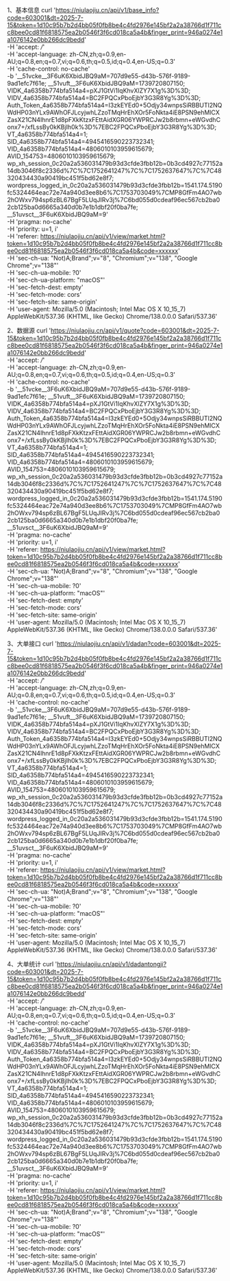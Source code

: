 
1、基本信息
curl 'https://niulaojiu.cn/api/v1/base_info?code=603001&dt=2025-7-15&token=1d10c95b7b2d4bb05f0fb8be4c4fd2976e145bf2a2a38766d1f711cc8bee0cd81f6818575ea2b0546f3f6cd018ca5a4b&finger_print=946a0274e1a1076142e0bb266dc9bedd' \
  -H 'accept: */*' \
  -H 'accept-language: zh-CN,zh;q=0.9,en-AU;q=0.8,en;q=0.7,vi;q=0.6,th;q=0.5,id;q=0.4,en-US;q=0.3' \
  -H 'cache-control: no-cache' \
  -b '__51vcke__3F6uK6XbidJBQ9aM=707d9e55-d43b-576f-9189-9ad1efc7f61e; __51vuft__3F6uK6XbidJBQ9aM=1739720807150; VIDK_4a6358b774bfa514a4=pXJ1GtVi1IqKhvXlZY7X1g%3D%3D; VIDV_4a6358b774bfa514a4=BC2FPQCxPboEjbY3G3R8Yg%3D%3D; Auth_Token_4a6358b774bfa514a4=I3zkEYEd0+5Odjy34wnpsSiRBBUTl2NQWdHP03nYLx9AWhOFJLcyjwhLZzoTMqHrEhXOr5FoNkta4iE8PSN9ehMlCXZasX21CN4lhnrE1d8pFXkKtzxFEttAidXGR06YWPRCJw2b8rbmn+eWGvdhConx7+/xfLssBy0kKBjIh0k%3D%7EBC2FPQCxPboEjbY3G3R8Yg%3D%3D; VT_4a6358b774bfa514a4=1; SID_4a6358b774bfa514a4=4945416590223732341; VID_4a6358b774bfa514a4=4806010103959615679; AVID_154753=4806010103959615679; wp_xh_session_0c20a2a536031479b93d3cfde3fbb12b=0b3cd4927c77152a14db3046f8c2336d%7C%7C1752641247%7C%7C1752637647%7C%7C48320434430a90419bc451f5bd62e8f7; wordpress_logged_in_0c20a2a536031479b93d3cfde3fbb12b=1541.174.5190fc5324464eac72e74a940d3ee8b6%7C1753703049%7CMP8GfFm4AO7wb2hOWxv794sp6zBL67BgF5LUqJIRv3j%7C6bd055d0cdeaf96ec567cb2ba02cb125ba0d6665a340d0b7e1b1dbf20f0ba7fe; __51uvsct__3F6uK6XbidJBQ9aM=9' \
  -H 'pragma: no-cache' \
  -H 'priority: u=1, i' \
  -H 'referer: https://niulaojiu.cn/api/v1/view/market.html?token=1d10c95b7b2d4bb05f0fb8be4c4fd2976e145bf2a2a38766d1f711cc8bee0cd81f6818575ea2b0546f3f6cd018ca5a4b&code=xxxxxx' \
  -H 'sec-ch-ua: "Not)A;Brand";v="8", "Chromium";v="138", "Google Chrome";v="138"' \
  -H 'sec-ch-ua-mobile: ?0' \
  -H 'sec-ch-ua-platform: "macOS"' \
  -H 'sec-fetch-dest: empty' \
  -H 'sec-fetch-mode: cors' \
  -H 'sec-fetch-site: same-origin' \
  -H 'user-agent: Mozilla/5.0 (Macintosh; Intel Mac OS X 10_15_7) AppleWebKit/537.36 (KHTML, like Gecko) Chrome/138.0.0.0 Safari/537.36'

  2、数据源
  curl 'https://niulaojiu.cn/api/v1/quote?code=603001&dt=2025-7-15&token=1d10c95b7b2d4bb05f0fb8be4c4fd2976e145bf2a2a38766d1f711cc8bee0cd81f6818575ea2b0546f3f6cd018ca5a4b&finger_print=946a0274e1a1076142e0bb266dc9bedd' \
  -H 'accept: */*' \
  -H 'accept-language: zh-CN,zh;q=0.9,en-AU;q=0.8,en;q=0.7,vi;q=0.6,th;q=0.5,id;q=0.4,en-US;q=0.3' \
  -H 'cache-control: no-cache' \
  -b '__51vcke__3F6uK6XbidJBQ9aM=707d9e55-d43b-576f-9189-9ad1efc7f61e; __51vuft__3F6uK6XbidJBQ9aM=1739720807150; VIDK_4a6358b774bfa514a4=pXJ1GtVi1IqKhvXlZY7X1g%3D%3D; VIDV_4a6358b774bfa514a4=BC2FPQCxPboEjbY3G3R8Yg%3D%3D; Auth_Token_4a6358b774bfa514a4=I3zkEYEd0+5Odjy34wnpsSiRBBUTl2NQWdHP03nYLx9AWhOFJLcyjwhLZzoTMqHrEhXOr5FoNkta4iE8PSN9ehMlCXZasX21CN4lhnrE1d8pFXkKtzxFEttAidXGR06YWPRCJw2b8rbmn+eWGvdhConx7+/xfLssBy0kKBjIh0k%3D%7EBC2FPQCxPboEjbY3G3R8Yg%3D%3D; VT_4a6358b774bfa514a4=1; SID_4a6358b774bfa514a4=4945416590223732341; VID_4a6358b774bfa514a4=4806010103959615679; AVID_154753=4806010103959615679; wp_xh_session_0c20a2a536031479b93d3cfde3fbb12b=0b3cd4927c77152a14db3046f8c2336d%7C%7C1752641247%7C%7C1752637647%7C%7C48320434430a90419bc451f5bd62e8f7; wordpress_logged_in_0c20a2a536031479b93d3cfde3fbb12b=1541.174.5190fc5324464eac72e74a940d3ee8b6%7C1753703049%7CMP8GfFm4AO7wb2hOWxv794sp6zBL67BgF5LUqJIRv3j%7C6bd055d0cdeaf96ec567cb2ba02cb125ba0d6665a340d0b7e1b1dbf20f0ba7fe; __51uvsct__3F6uK6XbidJBQ9aM=9' \
  -H 'pragma: no-cache' \
  -H 'priority: u=1, i' \
  -H 'referer: https://niulaojiu.cn/api/v1/view/market.html?token=1d10c95b7b2d4bb05f0fb8be4c4fd2976e145bf2a2a38766d1f711cc8bee0cd81f6818575ea2b0546f3f6cd018ca5a4b&code=xxxxxx' \
  -H 'sec-ch-ua: "Not)A;Brand";v="8", "Chromium";v="138", "Google Chrome";v="138"' \
  -H 'sec-ch-ua-mobile: ?0' \
  -H 'sec-ch-ua-platform: "macOS"' \
  -H 'sec-fetch-dest: empty' \
  -H 'sec-fetch-mode: cors' \
  -H 'sec-fetch-site: same-origin' \
  -H 'user-agent: Mozilla/5.0 (Macintosh; Intel Mac OS X 10_15_7) AppleWebKit/537.36 (KHTML, like Gecko) Chrome/138.0.0.0 Safari/537.36'


  3、大单接口
  curl 'https://niulaojiu.cn/api/v1/dadan?code=603001&dt=2025-7-15&token=1d10c95b7b2d4bb05f0fb8be4c4fd2976e145bf2a2a38766d1f711cc8bee0cd81f6818575ea2b0546f3f6cd018ca5a4b&finger_print=946a0274e1a1076142e0bb266dc9bedd' \
  -H 'accept: */*' \
  -H 'accept-language: zh-CN,zh;q=0.9,en-AU;q=0.8,en;q=0.7,vi;q=0.6,th;q=0.5,id;q=0.4,en-US;q=0.3' \
  -H 'cache-control: no-cache' \
  -b '__51vcke__3F6uK6XbidJBQ9aM=707d9e55-d43b-576f-9189-9ad1efc7f61e; __51vuft__3F6uK6XbidJBQ9aM=1739720807150; VIDK_4a6358b774bfa514a4=pXJ1GtVi1IqKhvXlZY7X1g%3D%3D; VIDV_4a6358b774bfa514a4=BC2FPQCxPboEjbY3G3R8Yg%3D%3D; Auth_Token_4a6358b774bfa514a4=I3zkEYEd0+5Odjy34wnpsSiRBBUTl2NQWdHP03nYLx9AWhOFJLcyjwhLZzoTMqHrEhXOr5FoNkta4iE8PSN9ehMlCXZasX21CN4lhnrE1d8pFXkKtzxFEttAidXGR06YWPRCJw2b8rbmn+eWGvdhConx7+/xfLssBy0kKBjIh0k%3D%7EBC2FPQCxPboEjbY3G3R8Yg%3D%3D; VT_4a6358b774bfa514a4=1; SID_4a6358b774bfa514a4=4945416590223732341; VID_4a6358b774bfa514a4=4806010103959615679; AVID_154753=4806010103959615679; wp_xh_session_0c20a2a536031479b93d3cfde3fbb12b=0b3cd4927c77152a14db3046f8c2336d%7C%7C1752641247%7C%7C1752637647%7C%7C48320434430a90419bc451f5bd62e8f7; wordpress_logged_in_0c20a2a536031479b93d3cfde3fbb12b=1541.174.5190fc5324464eac72e74a940d3ee8b6%7C1753703049%7CMP8GfFm4AO7wb2hOWxv794sp6zBL67BgF5LUqJIRv3j%7C6bd055d0cdeaf96ec567cb2ba02cb125ba0d6665a340d0b7e1b1dbf20f0ba7fe; __51uvsct__3F6uK6XbidJBQ9aM=9' \
  -H 'pragma: no-cache' \
  -H 'priority: u=1, i' \
  -H 'referer: https://niulaojiu.cn/api/v1/view/market.html?token=1d10c95b7b2d4bb05f0fb8be4c4fd2976e145bf2a2a38766d1f711cc8bee0cd81f6818575ea2b0546f3f6cd018ca5a4b&code=xxxxxx' \
  -H 'sec-ch-ua: "Not)A;Brand";v="8", "Chromium";v="138", "Google Chrome";v="138"' \
  -H 'sec-ch-ua-mobile: ?0' \
  -H 'sec-ch-ua-platform: "macOS"' \
  -H 'sec-fetch-dest: empty' \
  -H 'sec-fetch-mode: cors' \
  -H 'sec-fetch-site: same-origin' \
  -H 'user-agent: Mozilla/5.0 (Macintosh; Intel Mac OS X 10_15_7) AppleWebKit/537.36 (KHTML, like Gecko) Chrome/138.0.0.0 Safari/537.36'


  4、大单统计
  curl 'https://niulaojiu.cn/api/v1/dadantongji?code=603001&dt=2025-7-15&token=1d10c95b7b2d4bb05f0fb8be4c4fd2976e145bf2a2a38766d1f711cc8bee0cd81f6818575ea2b0546f3f6cd018ca5a4b&finger_print=946a0274e1a1076142e0bb266dc9bedd' \
  -H 'accept: */*' \
  -H 'accept-language: zh-CN,zh;q=0.9,en-AU;q=0.8,en;q=0.7,vi;q=0.6,th;q=0.5,id;q=0.4,en-US;q=0.3' \
  -H 'cache-control: no-cache' \
  -b '__51vcke__3F6uK6XbidJBQ9aM=707d9e55-d43b-576f-9189-9ad1efc7f61e; __51vuft__3F6uK6XbidJBQ9aM=1739720807150; VIDK_4a6358b774bfa514a4=pXJ1GtVi1IqKhvXlZY7X1g%3D%3D; VIDV_4a6358b774bfa514a4=BC2FPQCxPboEjbY3G3R8Yg%3D%3D; Auth_Token_4a6358b774bfa514a4=I3zkEYEd0+5Odjy34wnpsSiRBBUTl2NQWdHP03nYLx9AWhOFJLcyjwhLZzoTMqHrEhXOr5FoNkta4iE8PSN9ehMlCXZasX21CN4lhnrE1d8pFXkKtzxFEttAidXGR06YWPRCJw2b8rbmn+eWGvdhConx7+/xfLssBy0kKBjIh0k%3D%7EBC2FPQCxPboEjbY3G3R8Yg%3D%3D; VT_4a6358b774bfa514a4=1; SID_4a6358b774bfa514a4=4945416590223732341; VID_4a6358b774bfa514a4=4806010103959615679; AVID_154753=4806010103959615679; wp_xh_session_0c20a2a536031479b93d3cfde3fbb12b=0b3cd4927c77152a14db3046f8c2336d%7C%7C1752641247%7C%7C1752637647%7C%7C48320434430a90419bc451f5bd62e8f7; wordpress_logged_in_0c20a2a536031479b93d3cfde3fbb12b=1541.174.5190fc5324464eac72e74a940d3ee8b6%7C1753703049%7CMP8GfFm4AO7wb2hOWxv794sp6zBL67BgF5LUqJIRv3j%7C6bd055d0cdeaf96ec567cb2ba02cb125ba0d6665a340d0b7e1b1dbf20f0ba7fe; __51uvsct__3F6uK6XbidJBQ9aM=9' \
  -H 'pragma: no-cache' \
  -H 'priority: u=1, i' \
  -H 'referer: https://niulaojiu.cn/api/v1/view/market.html?token=1d10c95b7b2d4bb05f0fb8be4c4fd2976e145bf2a2a38766d1f711cc8bee0cd81f6818575ea2b0546f3f6cd018ca5a4b&code=xxxxxx' \
  -H 'sec-ch-ua: "Not)A;Brand";v="8", "Chromium";v="138", "Google Chrome";v="138"' \
  -H 'sec-ch-ua-mobile: ?0' \
  -H 'sec-ch-ua-platform: "macOS"' \
  -H 'sec-fetch-dest: empty' \
  -H 'sec-fetch-mode: cors' \
  -H 'sec-fetch-site: same-origin' \
  -H 'user-agent: Mozilla/5.0 (Macintosh; Intel Mac OS X 10_15_7) AppleWebKit/537.36 (KHTML, like Gecko) Chrome/138.0.0.0 Safari/537.36'